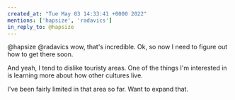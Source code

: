 ```yaml
---
created_at: "Tue May 03 14:33:41 +0000 2022"
mentions: ['hapsize', 'radavics']
in_reply_to: @hapsize
---
```


@hapsize @radavics wow, that's incredible. Ok, so now I need to figure out how to get there soon. 

And yeah, I tend to dislike touristy areas. One of the things I'm interested in is learning more about how other cultures live. 

I've been fairly limited in that area so far. Want to expand that.